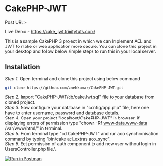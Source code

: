 # CakePHP-JWT
Post URL:- 

Live Demo:- https://cake_jwt.trinitytuts.com/

This is a sample CakePHP 3 project in which we can Implement ACL and JWT to make or web application more secure. You can clone this project in your desktop and follow below simple steps to run this in your local server.

## Installation

*Step 1.* Open terminal and clone this project using below command

```sh
git clone https://github.com/anehkumar/CakePHP-JWT.git
```
*Step 2.* Import "CakePHP-JWT/db/cakeJwt.sql" file to your database from cloned project.\
*Step 3.* Now configure your database in "config/app.php" file, here one have to enter username, password and database details.\
*Step 4.* Open your project "localhost/CakePHP-JWT" in browser. if displaying errors of permission type "chown -Rf www-data.www-data /var/www/html/" in terminal.\
*Step 5.* From terminal type "cd CakePHP-JWT" and run aco synchronisation command by typing "bin/cake acl_extras aco_sync".\
*Step 6.* Set permission of auth component to add new user without login in UsersController.php file.\

[![Run in Postman](https://run.pstmn.io/button.svg)](https://app.getpostman.com/run-collection/ba72c816d4dd09bf796f)
